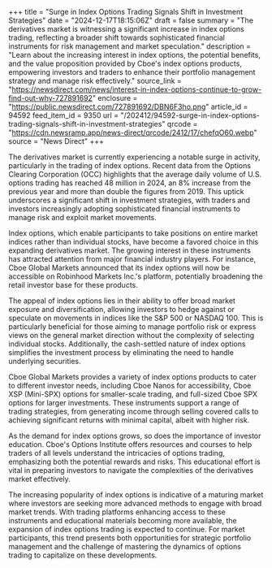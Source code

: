 +++
title = "Surge in Index Options Trading Signals Shift in Investment Strategies"
date = "2024-12-17T18:15:06Z"
draft = false
summary = "The derivatives market is witnessing a significant increase in index options trading, reflecting a broader shift towards sophisticated financial instruments for risk management and market speculation."
description = "Learn about the increasing interest in index options, the potential benefits, and the value proposition provided by Cboe's index options products, empowering investors and traders to enhance their portfolio management strategy and manage risk effectively."
source_link = "https://newsdirect.com/news/interest-in-index-options-continue-to-grow-find-out-why-727891692"
enclosure = "https://public.newsdirect.com/727891692/DBN6F3ho.png"
article_id = 94592
feed_item_id = 9350
url = "/202412/94592-surge-in-index-options-trading-signals-shift-in-investment-strategies"
qrcode = "https://cdn.newsramp.app/news-direct/qrcode/2412/17/chefqO60.webp"
source = "News Direct"
+++

<p>The derivatives market is currently experiencing a notable surge in activity, particularly in the trading of index options. Recent data from the Options Clearing Corporation (OCC) highlights that the average daily volume of U.S. options trading has reached 48 million in 2024, an 8% increase from the previous year and more than double the figures from 2019. This uptick underscores a significant shift in investment strategies, with traders and investors increasingly adopting sophisticated financial instruments to manage risk and exploit market movements.</p><p>Index options, which enable participants to take positions on entire market indices rather than individual stocks, have become a favored choice in this expanding derivatives market. The growing interest in these instruments has attracted attention from major financial industry players. For instance, Cboe Global Markets announced that its index options will now be accessible on Robinhood Markets Inc.'s platform, potentially broadening the retail investor base for these products.</p><p>The appeal of index options lies in their ability to offer broad market exposure and diversification, allowing investors to hedge against or speculate on movements in indices like the S&P 500 or NASDAQ 100. This is particularly beneficial for those aiming to manage portfolio risk or express views on the general market direction without the complexity of selecting individual stocks. Additionally, the cash-settled nature of index options simplifies the investment process by eliminating the need to handle underlying securities.</p><p>Cboe Global Markets provides a variety of index options products to cater to different investor needs, including Cboe Nanos for accessibility, Cboe XSP (Mini-SPX) options for smaller-scale trading, and full-sized Cboe SPX options for larger investments. These instruments support a range of trading strategies, from generating income through selling covered calls to achieving significant returns with minimal capital, albeit with higher risk.</p><p>As the demand for index options grows, so does the importance of investor education. Cboe's Options Institute offers resources and courses to help traders of all levels understand the intricacies of options trading, emphasizing both the potential rewards and risks. This educational effort is vital in preparing investors to navigate the complexities of the derivatives market effectively.</p><p>The increasing popularity of index options is indicative of a maturing market where investors are seeking more advanced methods to engage with broad market trends. With trading platforms enhancing access to these instruments and educational materials becoming more available, the expansion of index options trading is expected to continue. For market participants, this trend presents both opportunities for strategic portfolio management and the challenge of mastering the dynamics of options trading to capitalize on these developments.</p>